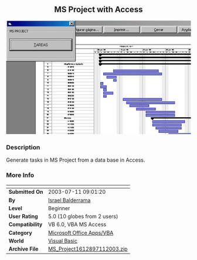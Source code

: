 ﻿<div align="center">

## MS Project with Access

<img src="PIC20037111015482198.jpg">
</div>

### Description

Generate tasks in MS Project from a data base in Access.
 
### More Info
 


<span>             |<span>
---                |---
**Submitted On**   |2003-07-11 09:01:20
**By**             |[Israel Balderrama](https://github.com/Planet-Source-Code/PSCIndex/blob/master/ByAuthor/israel-balderrama.md)
**Level**          |Beginner
**User Rating**    |5.0 (10 globes from 2 users)
**Compatibility**  |VB 6\.0, VBA MS Access
**Category**       |[Microsoft Office Apps/VBA](https://github.com/Planet-Source-Code/PSCIndex/blob/master/ByCategory/microsoft-office-apps-vba__1-42.md)
**World**          |[Visual Basic](https://github.com/Planet-Source-Code/PSCIndex/blob/master/ByWorld/visual-basic.md)
**Archive File**   |[MS\_Project1612897112003\.zip](https://github.com/Planet-Source-Code/israel-balderrama-ms-project-with-access__1-46813/archive/master.zip)









